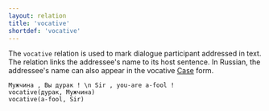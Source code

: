 ```yaml
---
layout: relation
title: 'vocative'
shortdef: 'vocative'
---
```


The `vocative` relation is used to mark dialogue participant addressed in text.
The relation links the addressee's name to its host sentence.
In Russian, the addressee's name can also appear in the vocative [Case]() form.

~~~ sdparse
Мужчина , Вы дурак ! \n Sir , you-are a-fool !
vocative(дурак, Мужчина)
vocative(a-fool, Sir)
~~~
<!-- Interlanguage links updated Út zář 29 20:43:28 CEST 2020 -->
